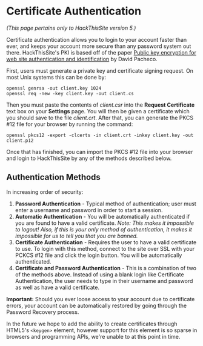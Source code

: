 Certificate Authentication
==========================
_(This page pertains only to HackThisSite version 5.)_

Certificate authentication allows you to login to your account faster than ever, and keeps your account more secure than any password system out there.  HackThisSite's PKI is based off of the paper 
[Public key  encryption for web site authentication and identification](http://www.phoenix-web.us/compinfo/pubkey/index.html) by David Pacheco.

First, users must generate a private key and certificate signing request.  On most Unix systems this can be done by:
```
openssl genrsa -out client.key 1024
openssl req -new -key client.key -out client.cs
```

Then you must paste the contents of _client.csr_ into the **Request Certificate** text box on your **Settings** page.  You will then be given a certificate which you should save to the file _client.crt_.  After that, you can generate the PKCS #12 file for your browser by running the command:
```
openssl pkcs12 -export -clcerts -in client.crt -inkey client.key -out client.p12
```
Once that has finished, you can import the PKCS #12 file into your browser and login to HackThisSite by any of the methods described below.


Authentication Methods
----------------------
In increasing order of security:

1. **Password Authentication** - Typical method of authentication; user must enter a username and password in order to start a session.
2. **Automatic Authentication** - You will be automatically authenticated if you are found to have a valid certificate.  _Note:  This makes it impossible to logout!  Also, if this is your only method of authentication, it makes it impossible for us to tell you that you are banned._
3. **Certificate Authentication** - Requires the user to have a valid certificate to use.  To login with this method, connect to the site over SSL with your PCKCS #12 file and click the login button.  You will be automatically authenticated.
4. **Certificate and Password Authentication** - This is a combination of two of the methods above.  Instead of using a blank login like Certificate Authentication, the user needs to type in their username and password as well as have a valid certificate.

**Important:**  Should you ever loose access to your 
account due to certificate errors, your account can be automatically 
restored by going through the Password Recovery process.

In the future we hope to add the ability to create certificates through HTML5's `<keygen>` element, however support for this element is so sparse in browsers and programming APIs, we're unable to at this point in time.
